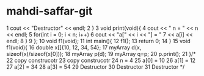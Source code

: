 # mahdi-saffar-git
 1     cout << "Destructor" << endl;
 2   }
 3   void print(void){
 4     cout << " n = " << n << endl;
 5     for(int i = 0; i < n; i++)
 6       cout << "a[" << i << "] = "
 7            << a[i] << endl;
 8   }
 9 };
10 void f1(void);
11 int main(){
12   f1();
13   return 0;
14 }
15 void f1(void){
16   double x[]{10, 12, 34, 54};
17   myArray d(x, sizeof(x)/sizeof(x[0]));
18   myArray p(d);
19   myArray q=p;
20   p.print();
21 }/*
22 copy construcotr
23 copy construcotr
24  n = 4
25 a[0] = 10
26 a[1] = 12
27 a[2] = 34
28 a[3] = 54
29 Destructor
30 Destructor
31 Destructor */
